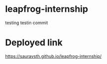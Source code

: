# leapfrog-internship

testing testin
commit

# Deployed link

https://sauravsth.github.io/leapfrog-internship/
